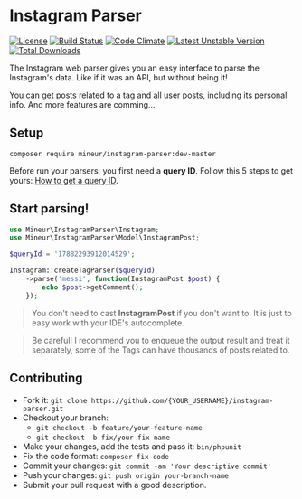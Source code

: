 Instagram Parser
=================
[![License](https://poser.pugx.org/mineur/instagram-parser/license)](https://packagist.org/packages/mineur/instagram-parser)
[![Build Status](https://travis-ci.org/mineur/twitter-stream-api.svg?branch=master)](https://travis-ci.org/mineur/twitter-stream-api)
[![Code Climate](https://codeclimate.com/github/mineur/instagram-parser/badges/gpa.svg)](https://codeclimate.com/github/mineur/instagram-parser)
[![Latest Unstable Version](https://poser.pugx.org/mineur/instagram-parser/v/unstable)](https://packagist.org/packages/mineur/instagram-parser)
[![Total Downloads](https://poser.pugx.org/mineur/instagram-parser/downloads)](https://packagist.org/packages/mineur/instagram-parser)

The Instagram web parser gives you an easy interface to parse the Instagram's
data. Like if it was an API, but without being it! 

You can get posts related to a tag and all user posts, including its personal 
info. And more features are comming...

## Setup
```shell
composer require mineur/instagram-parser:dev-master
```
Before run your parsers, you first need a **query ID**. Follow this 5 steps to 
get yours: [How to get a query ID](/docs/how-to-get-your-query-id.md).

## Start parsing!
```php
use Mineur\InstagramParser\Instagram;
use Mineur\InstagramParser\Model\InstagramPost;

$queryId = '17882293912014529';

Instagram::createTagParser($queryId)
    ->parse('messi', function(InstagramPost $post) {
        echo $post->getComment();
    });
```
> You don't need to cast **InstagramPost** if you don't want to.
> It is just to easy work with your IDE's autocomplete.

> Be careful! I recommend you to enqueue the output result and treat it separately, 
> some of the Tags can have thousands of posts related to.

## Contributing
- Fork it: `git clone https://github.com/{YOUR_USERNAME}/instagram-parser.git`
- Checkout your branch: 
    - `git checkout -b feature/your-feature-name`
    - `git checkout -b fix/your-fix-name`
- Make your changes, add the tests and pass it: `bin/phpunit`
- Fix the code format: `composer fix-code`
- Commit your changes: `git commit -am 'Your descriptive commit'`
- Push your changes: `git push origin your-branch-name`
- Submit your pull request with a good description.
